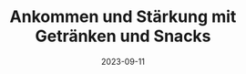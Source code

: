 ---
title: Ankommen und Stärkung mit Getränken und Snacks 
date: 2023-09-11
begin-prefix: ab
begin: "18:30"
end:
---
